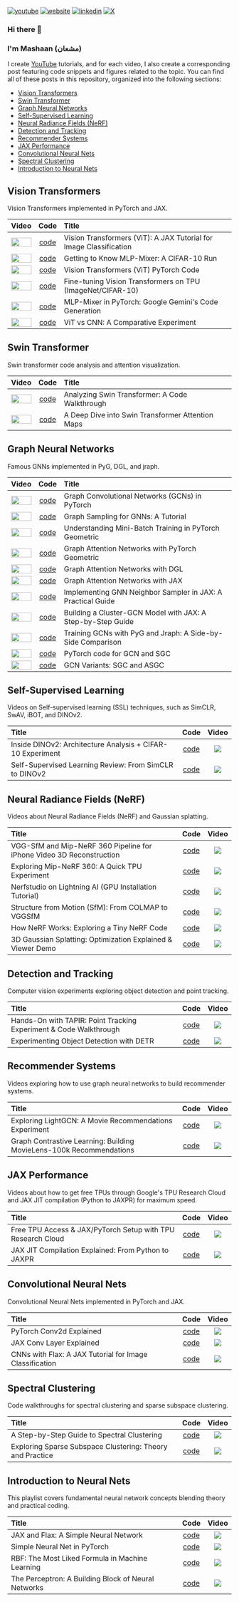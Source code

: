 [![youtube](https://img.shields.io/badge/YouTube-FF0000?style=for-the-badge&logo=youtube&logoColor=white)](https://youtube.com/@mashaan14)
[![website](https://img.shields.io/badge/website-000000?style=for-the-badge&logo=About.me&logoColor=white)](https://mashaan14.github.io/mashaan/)
[![linkedin](https://img.shields.io/badge/LinkedIn-0077B5?style=for-the-badge&logo=linkedin&logoColor=white)](https://linkedin.com/in/mashaan)
[![X](https://img.shields.io/badge/X-%23000000.svg?style=for-the-badge&logo=X&logoColor=white)](https://x.com/mashaan_14)

### Hi there 👋
### I'm Mashaan (مشعان)

I create [YouTube](https://youtube.com/@mashaan14) tutorials, and for each video, I also create a corresponding post featuring code snippets and figures related to the topic. You can find all of these posts in this repository, organized into the following sections:

* [Vision Transformers](#vision-transformers)
* [Swin Transformer](#swin-transformer)
* [Graph Neural Networks](#graph-neural-networks)
* [Self-Supervised Learning](#self-supervised-learning)
* [Neural Radiance Fields (NeRF)](#neural-radiance-fields-nerf)
* [Detection and Tracking](#detection-and-tracking)
* [Recommender Systems](#recommender-systems)
* [JAX Performance](#jax-performance)
* [Convolutional Neural Nets](#convolutional-neural-nets)
* [Spectral Clustering](#spectral-clustering)
* [Introduction to Neural Nets](#introduction-to-neural-nets)

## Vision Transformers
Vision Transformers implemented in PyTorch and JAX.

| Video | Code | Title |
|:---:|:---:|:---|
| [<img src="imgs/2024_03_28_jax_ViT.avif" style="width: 100%; object-fit: contain;" />](https://youtu.be/LDwA31hARrA) | [code](https://mashaan14.github.io/YouTube-channel/vision_transformers/2024_03_28_jax_ViT) | Vision Transformers (ViT): A JAX Tutorial for Image Classification |
| [<img src="imgs/2025_03_17_MLP_mixer.avif" style="width: 100%; object-fit: contain;" />](https://youtu.be/90Zqonk6UqI) | [code](https://mashaan14.github.io/YouTube-channel/vision_transformers/2025_03_17_MlpMixer) | Getting to Know MLP-Mixer: A CIFAR-10 Run |
| [<img src="imgs/2023-11-29-VisionTransformer-MNIST.avif" style="width: 100%; object-fit: contain;" />](https://youtu.be/y1ZmMcMYjkY) | [code](https://mashaan14.github.io/YouTube-channel/vision_transformers/2023_11_29_VisionTransformer_MNIST) | Vision Transformers (ViT) PyTorch Code |
| [<img src="imgs/2025_02_17_vit_finetune.avif" style="width: 100%; object-fit: contain;" />](https://youtu.be/RjG6_FP_DgU) | [code](https://mashaan14.github.io/YouTube-channel/vision_transformers/2025_02_17_vit_finetune) | Fine-tuning Vision Transformers on TPU (ImageNet/CIFAR-10) |
| [<img src="imgs/2025_03_25_MLP_mixer_pytorch.avif" style="width: 100%; object-fit: contain;" />](https://youtu.be/AvORgJ2wVhU) | [code](https://mashaan14.github.io/YouTube-channel/vision_transformers/2025_03_24_MlpMixer_pytorch) | MLP-Mixer in PyTorch: Google Gemini's Code Generation |
| [<img src="imgs/2024_01_08_CNN_and_ViT.avif" style="width: 100%; object-fit: contain;" />](https://youtu.be/uggBVJebdcY) | [code](https://mashaan14.github.io/YouTube-channel/vision_transformers/2024_01_08_CNN_and_ViT) | ViT vs CNN: A Comparative Experiment |


## Swin Transformer
Swin transformer code analysis and attention visualization.

| Video | Code | Title |
|:---:|:---:|:---|
| [<img src="imgs/2024_08_19_Swin_Transformer.avif" style="width: 100%; object-fit: contain;" />](https://youtu.be/LspWysWparE) | [code](https://mashaan14.github.io/YouTube-channel/swin_transformer/2024_08_19_swin_transformer_annotated) | Analyzing Swin Transformer: A Code Walkthrough |
| [<img src="imgs/2024_09_16_Swin_Transformer_Attention.avif" style="width: 100%; object-fit: contain;" />](https://youtu.be/mtCTIGgzfbc) | [code](https://mashaan14.github.io/YouTube-channel/swin_transformer/2024_09_16_swin_transformer_attention) | A Deep Dive into Swin Transformer Attention Maps |

## Graph Neural Networks
Famous GNNs implemented in PyG, DGL, and jraph.
  
| Video | Code | Title |
|:---:|:---:|:---|
| [<img src="imgs/2023_12_04_GCN_introduction.avif" style="width: 100%; object-fit: contain;" />](https://youtu.be/G6c6zk0RhRM) | [code](https://mashaan14.github.io/YouTube-channel/graph_neural_networks/2023_12_04_GCN_introduction) | Graph Convolutional Networks (GCNs) in PyTorch |
| [<img src="imgs/2024_05_27_GNN_sampling.avif" style="width: 100%; object-fit: contain;" />](https://youtu.be/y0poBC8xN1k) | [code](https://mashaan14.github.io/YouTube-channel/graph_neural_networks/2024_05_27_GNN_sampling) | Graph Sampling for GNNs: A Tutorial |
| [<img src="imgs/2024_04_29_GNN_mini_batch.avif" style="width: 100%; object-fit: contain;" />](https://youtu.be/ZfCtFLS_os0) | [code](https://mashaan14.github.io/YouTube-channel/graph_neural_networks/2024_04_29_GNN_mini_batch) | Understanding Mini-Batch Training in PyTorch Geometric |
| [<img src="imgs/2024_02_05_GAT.avif" style="width: 100%; object-fit: contain;" />](https://youtu.be/AWkPjrZshug) | [code](https://mashaan14.github.io/YouTube-channel/graph_neural_networks/2024_02_05_GAT) | Graph Attention Networks with PyTorch Geometric |
| [<img src="imgs/2024_05_13_DGL_GAT.avif" style="width: 100%; object-fit: contain;" />](https://youtu.be/-V-T7koEWig) | [code](https://mashaan14.github.io/YouTube-channel/graph_neural_networks/2024_05_13_DGL_GAT) | Graph Attention Networks with DGL |
| [<img src="imgs/2024_03_18_jraph_GAT.avif" style="width: 100%; object-fit: contain;" />](https://youtu.be/O1zGWMEgW7A) | [code](https://mashaan14.github.io/YouTube-channel/graph_neural_networks/2024_03_18_jraph_GAT) | Graph Attention Networks with JAX |
| [<img src="imgs/2024_06_24_neighbor_sampler.avif" style="width: 100%; object-fit: contain;" />](https://youtu.be/YQwUlmUkJuI) | [code](https://mashaan14.github.io/YouTube-channel/graph_neural_networks/2024_06_24_neighbor_sampler) | Implementing GNN Neighbor Sampler in JAX: A Practical Guide |
| [<img src="imgs/2024_07_15_Cluster_GCN_sampler.avif" style="width: 100%; object-fit: contain;" />](https://youtu.be/8mknbxIIf94) | [code](https://mashaan14.github.io/YouTube-channel/graph_neural_networks/2024_07_15_ClusterGCN_jax) | Building a Cluster-GCN Model with JAX: A Step-by-Step Guide |
| [<img src="imgs/2024_02_20_jraph.avif" style="width: 100%; object-fit: contain;" />](https://youtu.be/W-JDqd5AFio) | [code](https://mashaan14.github.io/YouTube-channel/graph_neural_networks/2024_03_21_jraph_GCN) | Training GCNs with PyG and Jraph: A Side-by-Side Comparison |
| [<img src="imgs/2023_12_13_GCN_and_SGC.avif" style="width: 100%; object-fit: contain;" />](https://youtu.be/PQT2QblNegY) | [code](https://mashaan14.github.io/YouTube-channel/graph_neural_networks/2023_12_13_GCN_and_SGC) | PyTorch code for GCN and SGC |
| [<img src="imgs/2024_01_31_SGC_and_ASGC.avif" style="width: 100%; object-fit: contain;" />](https://youtu.be/ZNMV5i84fmM) | [code](https://mashaan14.github.io/YouTube-channel/graph_neural_networks/2024_01_31_SGC_and_ASGC) | GCN Variants: SGC and ASGC |


## Self-Supervised Learning
Videos on Self-supervised learning (SSL) techniques, such as SimCLR, SwAV, iBOT, and DINOv2.

| Title | Code | Video |
| :--- | :---: | :---: |
| Inside DINOv2: Architecture Analysis + CIFAR-10 Experiment | [code](https://mashaan14.github.io/YouTube-channel/self_supervised_learning/2025_05_12_DINOv2) | [<img src="imgs/2025_05_12_DINOv2.avif" />](https://youtu.be/j2_42Yx_1_w) |
| Self-Supervised Learning Review: From SimCLR to DINOv2 | [code](https://mashaan14.github.io/YouTube-channel/self_supervised_learning/2025_05_19_SSL) | [<img src="imgs/2025_05_19_SSL.avif" />](https://youtu.be/7NE0NH-PfkA) |


## Neural Radiance Fields (NeRF)
Videos about Neural Radiance Fields (NeRF) and Gaussian splatting.

| Title | Code | Video |
| :--- | :---: | :---: |
| VGG-SfM and Mip-NeRF 360 Pipeline for iPhone Video 3D Reconstruction | [code](https://mashaan14.github.io/YouTube-channel/nerf/2025_02_03_your_own_nerf) | [<img src="imgs/2025_02_03_your_own_NeRF.avif" />](https://youtu.be/6RNE155c7iA) |
| Exploring Mip-NeRF 360: A Quick TPU Experiment | [code](https://mashaan14.github.io/YouTube-channel/nerf/2025_01_20_Replicate_Mip_NeRF_360) | [<img src="imgs/2025_01_25_MipNerf360.avif" />](https://youtu.be/5aQpIiNohDA) |
| Nerfstudio on Lightning AI (GPU Installation Tutorial) | [code](https://mashaan14.github.io/YouTube-channel/nerf/2025_01_14_nerfstudio_lightning_ai) | [<img src="imgs/2025_01_13_LightningAI_NerfStudio.avif" />](https://youtu.be/cgTYkjKL1b0) |
| Structure from Motion (SfM): From COLMAP to VGGSfM | [code](https://mashaan14.github.io/YouTube-channel/nerf/2025_01_25_sfm) | [<img src="imgs/2025_01_20_SfM.avif" />](https://youtu.be/diBxFGgqAT0) |
| How NeRF Works: Exploring a Tiny NeRF Code | [code](https://mashaan14.github.io/YouTube-channel/nerf/2024_11_25_nerf_notes) | [<img src="imgs/2024_11_25_NeRF.avif" />](https://youtu.be/kszswpg7sjs) |
| 3D Gaussian Splatting: Optimization Explained & Viewer Demo | [code](https://mashaan14.github.io/YouTube-channel/nerf/2024_10_14_3DGS) | [<img src="imgs/2024_10_14_3DGS.avif" />](https://youtu.be/hGToeFGX-2M) |

## Detection and Tracking
Computer vision experiments exploring object detection and point tracking.

| Title | Code | Video |
| :--- | :---: | :---: |
| Hands-On with TAPIR: Point Tracking Experiment & Code Walkthrough | [code](https://mashaan14.github.io/YouTube-channel/detection_and_tracking/2025_03_03_TAPIR) | [<img src="imgs/2025_03_03_TAPIR.avif" />](https://youtu.be/U7jH_BiwVOU) |
| Experimenting Object Detection with DETR | [code](https://mashaan14.github.io/YouTube-channel/detection_and_tracking/2024_01_22_DETR_demo) | [<img src="imgs/2024_01_22_DETR.avif" />](https://youtu.be/Z3fXiV4Cmz4) |


## Recommender Systems
Videos exploring how to use graph neural networks to build recommender systems.

| Title | Code | Video |
| :--- | :---: | :---: |
| Exploring LightGCN: A Movie Recommendations Experiment | [code](https://mashaan14.github.io/YouTube-channel/recommender_systems/2025_04_07_LightGCN_MovieLens) | [<img src="imgs/2025_04_07_LightGCN.avif" />](https://youtu.be/hVdlUyD9fic) |
| Graph Contrastive Learning: Building MovieLens-100k Recommendations | [code](https://mashaan14.github.io/YouTube-channel/recommender_systems/2025_04_21_SimGCL_MovieLens) | [<img src="imgs/2025_04_21_SimGCL.avif" />](https://youtu.be/ENVArKM2A3I) |

## JAX Performance
Videos about how to get free TPUs through Google's TPU Research Cloud and JAX JIT compilation (Python to JAXPR) for maximum speed.

| Title | Code | Video |
| :--- | :---: | :---: |
| Free TPU Access & JAX/PyTorch Setup with TPU Research Cloud | [code](https://mashaan14.github.io/YouTube-channel/jax_performance/2024_11_11_tpu_test) | [<img src="imgs/2024_11_11_tpu_test.avif" />](https://youtu.be/PwYHoiB4Fag) |
| JAX JIT Compilation Explained: From Python to JAXPR | [code](https://mashaan14.github.io/YouTube-channel/jax_performance/2024_04_14_jax_speed_test) | [<img src="imgs/2024_04_14_jax_speed_test.avif" />](https://youtu.be/1SQFVYVSuyE) |

## Convolutional Neural Nets
Convolutional Neural Nets implemented in PyTorch and JAX.

| Title | Code | Video |
| :--- | :---: | :---: |
| PyTorch Conv2d Explained | [code](https://mashaan14.github.io/YouTube-channel/convolutional_neural_nets/2024_01_29_Conv2d) | [<img src="imgs/2024_01_29_Conv2d.avif" />](https://youtu.be/j19Wdlu7Rtg) |
| JAX Conv Layer Explained | [code](https://mashaan14.github.io/YouTube-channel/convolutional_neural_nets/2024_03_07_jax_conv) | [<img src="imgs/2024_03_07_jax_conv.avif" />](https://youtu.be/rn-RsD7IpIg) |
| CNNs with Flax: A JAX Tutorial for Image Classification | [code](https://mashaan14.github.io/YouTube-channel/convolutional_neural_nets/2024_04_02_jax_CNN) | [<img src="imgs/2024_04_02_jax_CNN.avif" />](https://youtu.be/Q0vvh95wes8) |

## Spectral Clustering
Code walkthroughs for spectral clustering and sparse subspace clustering.

| Title | Code | Video |
| :--- | :---: | :---: |
| A Step-by-Step Guide to Spectral Clustering | [code](https://mashaan14.github.io/YouTube-channel/spectral_clustering/2024_01_15_spectral_clustering) | [<img src="imgs/2024_01_15_spectral_clustering.avif" />](https://youtu.be/k7M1TMYac-Y) |
| Exploring Sparse Subspace Clustering: Theory and Practice | [code](https://mashaan14.github.io/YouTube-channel/spectral_clustering/2024_02_13_SSC) | [<img src="imgs/2024_02_13_SSC.avif" />](https://youtu.be/xUmO_S7lLG8) |

## Introduction to Neural Nets
This playlist covers fundamental neural network concepts blending theory and practical coding.

| Title | Code | Video |
| :--- | :---: | :---: |
| JAX and Flax: A Simple Neural Network | [code](https://mashaan14.github.io/YouTube-channel/introduction_to_neural_nets/2024_02_28_jax_three_layer_NN) | [<img src="imgs/2024_02_28_jax_three_layer_NN.avif" />](https://youtu.be/GNLOa4riys8) |
| Simple Neural Net in PyTorch | [code](https://mashaan14.github.io/YouTube-channel/introduction_to_neural_nets/2023_12_17_three_layer_NN) | [<img src="imgs/2023_12_17_three_layer_NN.avif" />](https://youtu.be/SQfTaOR8ApQ) |
| RBF: The Most Liked Formula in Machine Learning | [code](https://mashaan14.github.io/YouTube-channel/introduction_to_neural_nets/2024_12_09_squared_exponential) | [<img src="imgs/2024_12_09_squared_exponential.avif" />](https://youtu.be/H4S3QAoMEEo) |
| The Perceptron: A Building Block of Neural Networks | [code](https://mashaan14.github.io/YouTube-channel/introduction_to_neural_nets/2023_12_10_SGD_Perceptron) | [<img src="imgs/2023_12_10_SGD_Perceptron.avif" />](https://youtu.be/RjJH_r5CXBU) |
